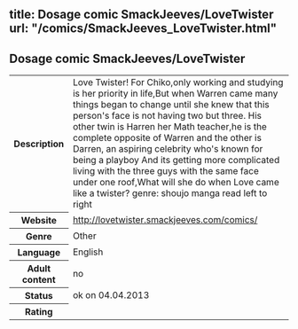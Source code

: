 title: Dosage comic SmackJeeves/LoveTwister
url: "/comics/SmackJeeves_LoveTwister.html"
---
Dosage comic SmackJeeves/LoveTwister
-----------------------------------------

<table class="comicinfo">
<tr>
<th>Description</th><td>Love Twister! For Chiko,only working and studying is her priority in life,But when Warren came many things began to change until she knew that this person's face is not having two but three. His other twin is Harren her Math teacher,he is the complete opposite of Warren and the other is Darren, an aspiring celebrity who's known for being a playboy And its getting more complicated living with the three guys with the same face under one roof,What will she do when Love came like a twister? genre: shoujo manga read left to right</td>
</tr>
<tr>
<th>Website</th><td><a href="http://lovetwister.smackjeeves.com/comics/">http://lovetwister.smackjeeves.com/comics/</a></td>
</tr>
<tr>
<th>Genre</th><td>Other</td>
</tr>
<tr>
<th>Language</th><td>English</td>
</tr>
<tr>
<th>Adult content</th><td>no</td>
</tr>
<tr>
<th>Status</th><td>ok on 04.04.2013</td>
</tr>
<tr>
<th>Rating</th><td><div class="g-plusone" data-size="standard" data-annotation="bubble"
 data-href="http://lovetwister.smackjeeves.com/comics/"></div></td>
</tr>
</table>
<script type="text/javascript">
  (function() {
    var po = document.createElement('script'); po.type = 'text/javascript'; po.async = true;
    po.src = 'https://apis.google.com/js/plusone.js';
    var s = document.getElementsByTagName('script')[0]; s.parentNode.insertBefore(po, s);
  })();
</script>
